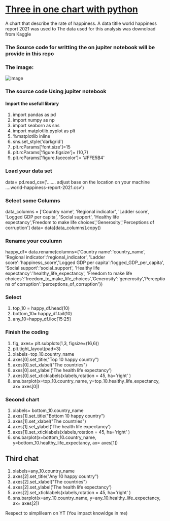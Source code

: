 # [Three in one chart with python](https://popecollins.github.io/Three-in-one-chart-with-python/)
A chart that describe the rate of happiness. 
A data titlle world happiness report 2021 was used to 
The data used for this analysis was downoload from Kaggle 
### The Source code for writting the on jupiter notebook will be provide in this repo

### The image:
![image](https://github.com/PopeCollins/Three-in-one-chart-with-python/blob/main/top%2010.png"image")


### The source code Using jupiter notebook
#### Import the usefull library
1. import pandas as pd
2. import numpy as np
3. import seaborn as sns
4. import matplotlib.pyplot as plt
5. %matplotlib inline
6. sns.set_style('darkgrid')
7. plt.rcParams['font.size']=15
8. plt.rcParams['figure.figsize']= (10,7)
9. plt.rcParams['figure.facecolor']= '#FFE5B4'



### Load your data set
data= pd.read_csv('....... adjust base on the location on your machine ....world-happiness-report-2021.csv')

### Select some Columns
data_columns = ['Country name', 'Regional indicator', 'Ladder score', 'Logged GDP per capita', 'Social support', 'Healthy life expectancy','Freedom to make life choices','Generosity','Perceptions of corruption']
data= data[data_columns].copy()

### Rename your coulumn
happy_df= data.rename(columns={'Country name':'country_name', 'Regional indicator':'regional_indicator', 'Ladder score':'happiness_score','Logged GDP per capita':'logged_GDP_per_capita', 'Social support':'social_support', 'Healthy life expectancy':'healthy_life_expectancy', 'Freedom to make life choices':'freedom_to_make_life_choices','Generosity':'generosity','Perceptions of corruption':'perceptions_of_corruption'})

### Select
1. top_10 = happy_df.head(10)
2. bottom_10= happy_df.tail(10)
3. any_10=happy_df.iloc[15:25]

### Finish the coding
1. fig, axes= plt.subplots(1,3, figsize=(16,6))
2. plt.tight_layout(pad=3)
3. xlabels=top_10.country_name
4. axes[0].set_title("Top 10 happy country")
5. axes[0].set_xlabel("The countries")
6. axes[0].set_ylabel('The health life expectancy')
7. axes[0].set_xticklabels(xlabels,rotation = 45, ha='right' )
8. sns.barplot(x=top_10.country_name, y=top_10.healthy_life_expectancy, ax= axes[0])
### Second chart
1. xlabels= bottom_10.country_name
2. axes[1].set_title("Bottom 10 happy country")
3. axes[1].set_xlabel("The countries")
4. axes[1].set_ylabel('The health life expectancy')
5. axes[1].set_xticklabels(xlabels,rotation = 45, ha='right' )
6. sns.barplot(x=bottom_10.country_name, y=bottom_10.healthy_life_expectancy, ax= axes[1])
## Third chat
1. xlabels=any_10.country_name
2. axes[2].set_title("Any 10 happy country")
3. axes[2].set_xlabel("The countries")
4. axes[2].set_ylabel('The health life expectancy')
5. axes[2].set_xticklabels(xlabels,rotation = 45, ha='right' )
6. sns.barplot(x=any_10.country_name, y=any_10.healthy_life_expectancy, ax= axes[2])


Respect to simplilearn on YT (You impact knowldge in me)
